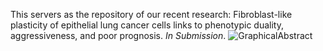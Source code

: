 This servers as the repository of our recent research: Fibroblast-like plasticity of epithelial lung cancer cells links to phenotypic duality, aggressiveness, and poor prognosis. *In Submission*.
![GraphicalAbstract](https://github.com/user-attachments/assets/61d5ccaf-a8b7-46ec-8a8a-3285f60ab4cf)
